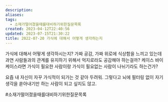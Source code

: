 ```yaml
---
description:
aliases: 
tags:
  - 소재가떨어졌을때를대비하기위한질문목록
created: 2023-04-12T22:40:56
updated: 2023-07-15T21:30:22
title: 2022-07-20 가식에 대해서 어떻게 생각하는지
---
```

가식에 대해서 어떻게 생각하시는지? 가짜 공감, 가짜 위로에 식상함을 느끼고 있는데 과연 사람들과의 관계를 유지하기 위해서 억지로라도 공감해야 하는걸까? 케이스 바이 케이스라면 가식이 필요한 사람이랑 가식이 필요없는 사람이 나뉘기라도 하는건가? 

요즘 내 자신이 자꾸 가식적이 되가는 것 같아 두려워. 그렇다고 뇌에 필터링 없이 자기 생각을 쏟아내기만 하는 사람이 되고 싶지도 않고. 

#소재가떨어졌을때를대비하기위한질문목록 
